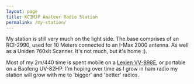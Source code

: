 ```yaml
---
layout: page
title: KC1MJP Amateur Radio Station
permalink: /my-station/
---
```


My station is still very much on the light side. The base comprises of an
RCI-2990, used for 10 Meters connected to an I-Max 2000 antenna. As well as a
Uniden 760xlt Scanner. It's not much, but it's home :).

Most of my 2m/440 time is spent mobile on a [Lexien VV-898E](/2020/07/review-leixen-vv-898e-25w-vhf-uhf-radio/), or portable on a
Baofeng UV-82HP. I'm hoping over time as I grow in ham radio my station will
grow with me to 'bigger' and 'better' radios.
